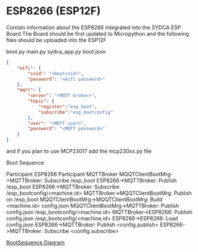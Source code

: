 # ESP8266 (ESP12F)

Contain information about the ESP8266 integrated into the SYDCA ESP Board
The Board should be first updated to Micropython and the following files should be uploaded into the ESP12F

boot.py
main.py
sydca_app.py
boot.json

``` JSON
{
    "wifi": {
        "ssid": "<bootssid>",
        "password": "<wifi password>"
    },
    "mqtt": {
        "server": "<MQTT broker>",
        "topic": {
            "register":"esp_boot",
            "subscribe":"esp_bootconfig"
        },
        "user": "<MQTT user>",
        "password": "<MQTT password>"
    }
}

```
 

and if you plan to use MCP23017
add the 
mcp230xx.py file


Boot Sequence

Participant ESP8266
Participant MQTTBroker
MQQTClientBootMrg->MQTTBroker: Subscribe /esp_boot
ESP8266->MQTTBroker: Publish /esp_boot
ESP8266->MQTTBroker: Subscribe /esp_bootconfig/<machine.id>
MQTTBroker->MQQTClientBootMrg: Publish on /esp_boot 
MQQTClientBootMrg->MQQTClientBootMrg: Build <machine.id> config.json
MQQTClientBootMrg->MQTTBroker: Publish config.json /esp_bootconfig/<machine.id>
MQTTBroker->ESP8266: Publish config.json /esp_bootconfig/<machine.id>
ESP8266->ESP8266: Load config.json
ESP8266->MQTTBroker: Publish <config.publish>
ESP8266->MQTTBroker: Subscribe <config.subscribe>

[BootSequence Diagram](/bootsequence.svg)